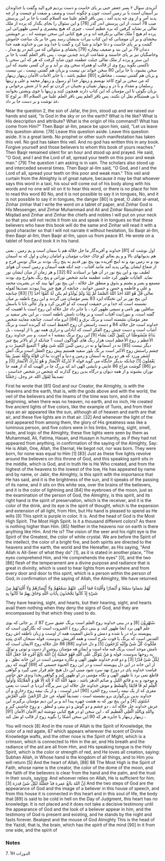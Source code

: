 آنزیدی سوال ۲ پسر جعفر جنی بر پای خاست و دست بردیم فرو الید وگفت یا خداوندان بر آسمان است یا بر زمین است، چون و چگونه است و وصف و صفت او چیست و از چه پدید آمر و از وی چه پدید آمد ، پس باقر العلم علينا منه السلام گفت با جا بر این پرسش صب 78 است، از این پرسش اندر گذر [78] و این سئوال را بجای بگذار که پرده از ملک تعالی بر نشاید گرفتن که بره عظیم است ، چیزی که هیچ پیغمبری و ایسی ظهوراتی این پرده ام هیچ آ ملک تعالی برنگرفته اند و در هیچ کتابی این سخن ننوشته اند ، بر خویشتن ببخشای و بر آن مومنانی که این کتاب بیرات بدیشان رسد پس جا بر یک ساعت خاموش گشت و بر پای خاست و دعا خواند و شنا کرد و گفت یا خدا وند من و خداوند همه خدا دندان 79 بر این بند و ضعیف بیچاره [79] پخشای و سئوالی که می کنم در یغ مدار ، وخاصگیان نیز بر پای خاستند و شفاعت کردند چندین نوبت ، پس باقر العلم گفت یا جا بر این ستر و پرده از ملک تعالی جبلت عظمته چون شاید گرفت که هر که این سخن با تاکسی بگوید روح وی از قالب او همراه سخن وی بر آید و بر آن کسی نشیند که این سخن بشنود، یا جا براین 80 سخن خواند نی نیست و بزبان هم گفتنی نیست ، نی نیست و بزبان هم گفتنی نیست ، مخاطره [80] عظیم باشد ، یا جابر الامات الأمان زینهار زینهار که من سخن بر لوح کاغذ نویسم و زینهار خدا او رسول و زینهار محمد و علی و زینها رسلمان و مقداد و با ذر و زینهار نقیبان و نجیبان در گردن تو کنم تا از شش برخوانی و بزبان نگوئی تا این مؤمنان که این کتاب دارند همچون کنند و زینها با خوی ویشتن بخوانند تا بی هستنگام نقل آن نکنند، پس باقر العلم پس باقر العلم علينا من السلام 81. بر لوح کا غذ نوشت و بر دست جا بر داد،  

Near the question 2, the son of Jafar, the jinn, stood up and we raised our hands and said, "Is God in the sky or on the earth? What is He like? What is His description and attribute? What is the origin of His command? What has come from Him?" Then Baqir al-Ilm, peace be upon him, said, "Let us leave this question alone. [78] Leave this question aside. Leave this question aside. It is a great lamb. No prophet or other such manifestation has taken this veil. No god has taken this veil. And no god has written this in any book. Forgive yourself and those believers to whom this book of yours reaches." Then Baqir remained silent for an hour and stood up and prayed. He said, "O God, and I and the Lord of all, spread your teeth on this poor and weak man." [79] The question I am asking is in vain. The scholars also stood up and interceded several times. Then Baqir al-Ilm said, "O God, and I and the Lord of all, spread your teeth on this poor and weak man." This veil and curtain from the Almighty is of great nature, because it may be that whoever says this word in a taxi, his soul will come out of his body along with his words and no one will sit on it to hear this word, or there is no place for him to read this word 80 No, and it is not possible to say it in tongues, No, and it is not possible to say it in tongues, the danger [80] is great, O Jabir al-amat, Zinhar zinhar that I write the word on a tablet of paper, and Zinhar God is His Messenger, and Zinhar Muhammad and Ali and Zinhar Rasulman and Miqdad and Zinhar and Zinhar the chiefs and nobles I will put on your neck so that you will not recite it from six and speak it in tongues so that these believers who have this book will do the same and Zinhar will read it with a good character so that I will not narrate it without hesitation, So Baqir al-Ilm, then Baqir al-Ilm, then Baqir al-Ilm, upon us from peace 81. He wrote on a tablet of food and took it in his hand.

اول نوشت که [81] خداوند و آفریدگار ما جل جلاله هم با سمان است و ہم زمین ، یعنی هم بدیوانهای بالا و و ہم بعالم کو چاک حجاب مؤمنان و امامان زمان و اول که نه آسمان بود و نه زمین بود و نه اینچ آفریده بود پنج نور قدیم به پنج رنگ بودند بر مثال تونس قرح و از شعاع ایشان ہوائی پدید آمد مانند آفتاب ، چند انکه همه آسمان و زمین است آن هوای لطیف بود و این پنج نور در آن هوا بر استادند 82 [32] و هر زمان از میان ایشان نور نمایتہ الغايات ظهور کرد جلت عظمته مانند شخص نورانی و پنج رنگ بجوارح وی بودند مسمع و بصر و بشتم و بذوق و منطق جل جلاله ، این پنج نور آنها بیند که در بشریت محمد و علی و فاطمه و حسن و حسین خوانند ، چنانچه از هیچ چیز پیدا نبودند تصديقا لقوله تعالى قُلْ هُوَ اللهُ أَحَدٌ اللَّهُ الصَّمَدُ لَمْ يَلِدْ وَلَمْ يُولَدْوَ لم يكن لَهُ كُفُوًا أَحَدٌ [1] [83] چنانچه این پنج نور بر این تختگاه ایزد 83 بسر مؤمنان می گردند و این روح ناطقه بر میان نشسته است که خدا و در حقیقت اوست که او آفرین کرد و واز عالی تابا تا باسفل سافلین بهر نامی و سیمی ظهور کرد ، یا جابر داد جل جلاله این روح است با اهمیت که گفته است، و بنورانیت آفتاب است و بر وفات نامش ناطقه است ، بر این بحر سفید بر مغز مؤمنان نشسته است و برنگ برق و [84] ابرو ماه است، چنانچه معاینه شخص خداوند است جل جلاله 84 و دست راستش آن روح الحفظ است که گیرنده است و برنگ آشاب است و دست چیش روح الفکر است که آبادانی و درازی همه نور با از اوست ، بل يَدَاهُ مَبْسُوطَتَا ان يُنْفِقُ كَيْفَ يَشَاء [9] این روح برنگ بنفشه ا ه است. و سر خداوند روح الأعظم ر روح الأعظم است هزار رنگ های گوناگون است ؟ چنانکه از او بالاتر پیچ چیز دیگر نیست [85] نه در آسمانها و نه در زمین لَيْسَ كَثْلِهِ شَئ وَهُوَ ؟ التميعُ البَصِيرُ ت و چشم راستش روح الاکبر است بر نگ بلور سفید هستیم پیش روح العقل است برنگ آتش اشقر ورزد که هر دو روح به آسمان و زمین و دنیا و آخرت بنا ان قَوْلَهُ وَاللَّهُ بَصِيرٌ بِمَا يَعْمَلُونَ [1] چنانکه بدیگر جایگاه می گوید قوله لَا تُدْرِكَهُ الْأَبْصَارُ وَ هُوَ يُدْرِكُ الْأَبْصَارَ [0] و دو [86] گوشت مزاج 86 غایتی و تابشی الهی اند که بزرگ چا در الهیت که آد از همه جا نوران بشنوند و از همه دیوان و درگاه بدین روح گذارند که شخص در شخص خداست ، تصديقاً لِقَوْل الله عز وجل، رَجَعَلْنَا  

First he wrote that [81] God and our Creator, the Almighty, is with the heavens and the earth, that is, with the gods above and with the world, the veil of the believers and the Imams of the time was torn, and in the beginning, when there was no heaven, no earth, and no inch, He created five ancient lights of five colors, like the example of Tunis, and from their rays an air appeared like the sun, although all of heaven and earth are that air, and these five lights are in that air. [32] And whenever the light of the end appeared from among them, the glory of His greatness was like a luminous person, and five colors were in his limbs, hearing, sight, smell, taste, and logic of the Almighty, these five lights were seen by them as Muhammad, Ali, Fatima, Hasan, and Husayn in humanity, as if they had not appeared from anything, in confirmation of the saying of the Almighty, Say: He is Allah, One, Allah, the Eternal, He begot not, nor was born. They were born, for none was equal to Him [1] [83] Just as these five lights revolve around the believers on this throne of God, and this speaking spirit sits in the middle, which is God, and in truth He is He Who created, and from the highest of the heavens to the lowest of the low, He has appeared by name and by name, or Jabir, the Almighty, is this spirit with the importance that He has said, and it is the brightness of the sun, and it speaks of the passing of its name, and it sits on this white sea, over the brains of the believers, and it is the color of lightning and [84] the eyebrows of the moon, just as the examination of the person of God, the Almighty, is this spirit, and its right hand is the spirit of preservation, which is the receiver, and it is the color of the drink, and its eye is the spirit of thought, which is the expansion and extension of all light, from Him, but His hand is pleased to spend as He wills [9] This spirit is purple in color. It is. And the head of God is the Most High Spirit. The Most High Spirit. Is it a thousand different colors? As there is nothing higher than Him. [85] Neither in the heavens nor on earth is there anything like Him. And He is? The vision of the seer and his right eye is the Spirit of the Greatest, the color of white crystal. We are before the Spirit of the intellect, the color of a bright fire, and both spirits are directed to the heavens and the earth, the world and the Hereafter, as His saying, "And Allah is All-Seer of what they do" [1], as it is stated in another place, "The eyes comprehend Him, and He comprehends the eyes" [0], and the two [86] flesh of the temperament are a divine purpose and radiance that is great in divinity, which is used to hear lights from everywhere and from every door and door to this spirit, which is a person within the person of God, in confirmation of the saying of Allah, the Almighty, We have returned.

لَهُمْ سَماوا سَمْعًا وَ أَبْصَارًا وَأَفْئِدَةً فَمَا أَغْنَى عَنْهُمْ سَمْعُهُمْ وَلَا أَبْصَارُهُمْ وَلَا أَفْئِدَتُهُمْ مِنْ شَيْءٍ إِذْ كَانُوا يَجْحَدُونَ بِآيَاتِ اللَّهِ وَحَاقَ بِهِمْ مَا كَانُوا بِهِ

They have hearing, sight, and hearts, but their hearing, sight, and hearts avail them nothing when they deny the signs of God, and they are encompassed by that which they used to do.

سْتَهْزِؤُنَ [8] و در بینی خداوند روح العلم است برنگ عقیق سرخ 87 کہ ہر جائی که بوی علم الهی برد آنجا ظهور کند، و بینی دیگر روح ) الجبروت است که نگارگون است که پیویسته براه در با شده و دمش و تابش المعیت همه از اوست و زبان ناطقه اش روح القدس است که برنگ یا قوت سُرخ است و همه آفرینش بدوست، قوله سبحان الذي بِيَدِهِ مَلَكُوتُ كُلِّ شَيْ وَإِلَيْهِ تُرْجَعُونَ [5] و دل خداوند [88] 88 جل جلاله روح الایمان است که نامش موجد است برنگ قبه ماه است و ایمان هه مؤمنان روشن از دست و توتی و توکل به روحها بدوست، قوله وَ مَنْ يَتَوَكَّل عَلَى اللَّهِ فَهُوَ حَسْبُهُ إِنَّ اللَّهَ بَالِغُ أَمْرِهِ قَدْ جَعَلَ اللَّهُ لِكُلِّ شَيْ قَدْرًا [3] و دو قدم خداوند ظهور الهی و نگاره مومنی است در این خانه نطق ، و از این خانه در این دل پیویسته است و در این روح الحيوة جسمی که [89] گویند که روز قیامت خداوند پای در دوزخ نهد سرد شود مینی این دل هیچ علم قرار نمی گیرد و گواهی قاطع نمی برد تا ظهور الهی و نگاه مؤمنی در او ظهور کند و گواهی بخدا وندی حق حاضر و موجود و به و قائم الليل و صائم الدهر باشد ، شهدَ اللَّهُ أَنَّهُ لَا إِلَهَ إِلَّا هُوَ وَ الْمَلَائِكَةُ وَأُولُوا الْعِلْمِ لم قَا قَائِمًا بِالْقِسْطِ و موش خداوند جل جلاله این سر پرگاه ایزدیا ی است ت یعنی مغزی که از یک نیمه راست روح الخرد [90] اندر اوست ، و از یک نیمه روح زخاری و آن خداوند بدین بزرگواری برو نشسته است ، تصديقاً لقوله عن جل الرَّحْمَنُ عَلَى الْعَرْشِ اسْتَوَى [4] و این پنج نور که به هشت چهره پیدا اند و بر این دیم مؤمنان برگیرند این عرش خداوند جل جلاله اند ، دو چشم و دو گوش و دو بینی و لنطق ، و روح چاشنی گیز و واللهِ وَبِاللهِ الْعَلِي الْعَظیم که ، این سخن او در هیچ کتابی ننوشته ایم الأمان الأمان [91] زینهار زینهار یا جایزه هر که 90.این سخن آشکا را بگوید روح از قالب او نقل کند ،

You will mock [8] And in the nose of Allah is the Spirit of Knowledge, the color of a red agate, 87 which appears wherever the scent of Divine Knowledge wafts, and the other nose is the Spirit of Might, which is a crimson, which is connected to Him in the air, and His breath and the radiance of the aid are all from Him, and His speaking tongue is the Holy Spirit, which is the color or strength of red, and He loves all creation, saying: Subhan Allah, in Whose hand is the kingdom of all things, and to Him you will return [5] And the heart of Allah, [88] 88 The Most High is the Spirit of Faith, whose name is the creator, the color of the dome of the moon, and the faith of the believers is clear from the hand and the palm, and the trust in their souls, saying: And whoever relies on Allah, He is sufficient for him. إنَّ اللهَ بالغُ عمرة قدْ جَعَلَّلَّهُ لكِلِّ شَيْ قدرَة [3] And the two steps of God are the appearance of God and the image of a believer in this house of speech, and from this house it is connected in this heart and in this soul of life, the body that [89] is said to be cold in hell on the Day of Judgment, this heart has no knowledge. It is not placed and it does not take a decisive testimony until the appearance of God and the look of a believer appear in him, and the testimony of God is present and existing, and he stands by the night and fasts forever. Bealqest and the mouse of God Almighty This is the head of the Yazidi, that is, the brain, which has the spirit of the mind [90] in it from one side, and the spirit of

### Notes

7. 1H الدورات
